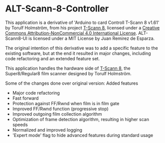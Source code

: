 # ALT-Scann-8-Controller

This application is a derivative of 'Arduino to card Controll T-Scann 8 v1.61' by Torulf Holmström, from his project [T-Scann 8](http://tscann8.torulf.com/index.html), licensed under a [Creative Commons Attribution-NonCommercial 4.0 International License](http://creativecommons.org/licenses/by-nc/4.0/). ALT-Scann8-UI is licensed under a MIT License by Juan Remirez de Esparza.

The original intention of this derivative was to add a specific feature to the existing software, but at the end it resulted in major changes, including code refactoring and an extended feature set. 

This application handles the hardware side of [T-Scann 8](http://tscann8.torulf.com/index.html), the Super8/Regular8 film scanner designed by Torulf Holmström.

Some of the changes done over original version:
Added features
- Major code refactoring
- Fast forward
- Protection against FF/Rwnd when film is in film gate
- Improved FF/Rwnd function (progressive stop)
- Improved outgoing film collection algorithm
- Optimization of frame detection algorithm, resulting in higher scan speeds
- Normalized and improved logging
- 'Expert mode' flag to hide advanced features during standard usage
